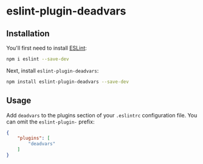 # eslint-plugin-deadvars


## Installation

You'll first need to install [ESLint](https://eslint.org/):

```sh
npm i eslint --save-dev
```

Next, install `eslint-plugin-deadvars`:

```sh
npm install eslint-plugin-deadvars --save-dev
```

## Usage

Add `deadvars` to the plugins section of your `.eslintrc` configuration file. You can omit the `eslint-plugin-` prefix:

```json
{
    "plugins": [
        "deadvars"
    ]
}
```


